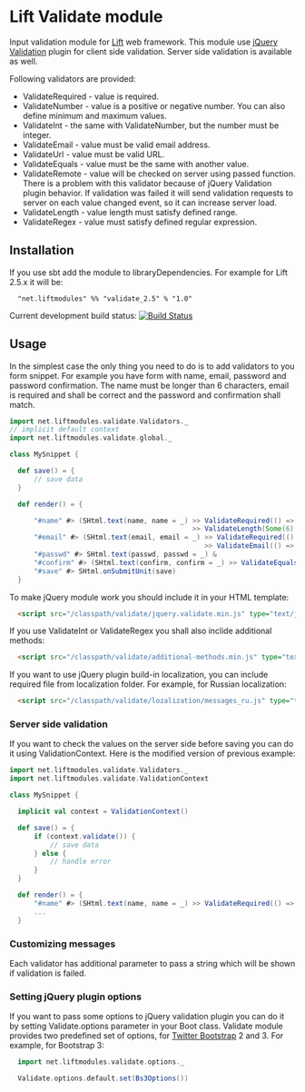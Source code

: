 # Lift Validate module

  Input validation module for [Lift](http://liftweb.net) web framework.  This module use [jQuery Validation](http://www.jqueryvalidation.org) plugin for client side validation.  Server side validation is available as well.

  Following validators are provided:

  * ValidateRequired - value is required.
  * ValidateNumber - value is a positive or negative number. You can also define minimum and maximum values.
  * ValidateInt - the same with ValidateNumber, but the number must be integer.
  * ValidateEmail - value must be valid email address.
  * ValidateUrl - value must be valid URL.
  * ValidateEquals - value must be the same with another value.
  * ValidateRemote - value will be checked on server using passed function.  There is a problem with this validator because of jQuery Validation plugin behavior.  If validation was failed it will send validation requests to server on each value changed event, so it can increase server load.
  * ValidateLength - value length must satisfy defined range.
  * ValidateRegex - value must satisfy defined regular expression.

## Installation

  If you use sbt add the module to libraryDependencies. For example for Lift 2.5.x it will be:

```
  "net.liftmodules" %% "validate_2.5" % "1.0"
```

  Current development build status:
  [![Build Status](https://travis-ci.org/limansky/lift-validate.svg?branch=master)](https://travis-ci.org/limansky/lift-validate)

## Usage

  In the simplest case the only thing you need to do is to add validators to you form snippet. For example you have form with name, email, password and password confirmation. The name must be longer than 6 characters, email is required and shall be correct and the password and confirmation shall match.

```Scala
import net.liftmodules.validate.Validators._
// implicit default context
import net.liftmodules.validate.global._

class MySnippet {

  def save() = {
      // save data
  }

  def render() = {

      "#name" #> (SHtml.text(name, name = _) >> ValidateRequired(() => name)
                                             >> ValidateLength(Some(6), None, () => name)) &
      "#email" #> (SHtml.text(email, email = _) >> ValidateRequired(() => email)
                                                >> ValidateEmail(() => email)) &
      "#passwd" #> SHtml.text(passwd, passwd = _) &
      "#confirm" #> (SHtml.text(confirm, confirm = _) >> ValidateEquals(() => confirm, () => passwd, "#passwd")) &
      "#save" #> SHtml.onSubmitUnit(save)
  }
```

  To make jQuery module work you should include it in your HTML template:

```html
  <script src="/classpath/validate/jquery.validate.min.js" type="text/javascript"></script>
```

If you use ValidateInt or ValidateRegex you shall also inclide additional methods:

```html
  <script src="/classpath/validate/additional-methods.min.js" type="text/javascript"></script>
```

If you want to use jQuery plugin build-in localization, you can include required file from localization folder. For example, for Russian localization:

```html
  <script src="/classpath/validate/lozalization/messages_ru.js" type="text/javascript"></script>
```

### Server side validation

  If you want to check the values on the server side before saving you can do it using ValidationContext.  Here is the modified version of previous example:

```Scala
import net.liftmodules.validate.Validators._
import net.liftmodules.validate.ValidationContext

class MySnippet {

  implicit val context = ValidationContext()

  def save() = {
      if (context.validate()) {
          // save data
      } else {
          // handle error
      }
  }

  def render() = {
      "#name" #> (SHtml.text(name, name = _) >> ValidateRequired(() => name) >> ValidateLength(Some(6), None, () => name)) &
      ...
  }
```

### Customizing messages

  Each validator has additional parameter to pass a string which will be shown if validation is failed.

### Setting jQuery plugin options

  If you want to pass some options to jQuery validation plugin you can do it by setting Validate.options parameter in your Boot class.  Validate module provides two predefined set of options, for [Twitter Bootstrap](http://getbootstrap.com) 2 and 3. For example, for Bootstrap 3:

```Scala
  import net.liftmodules.validate.options._

  Validate.options.default.set(Bs3Options())
```
